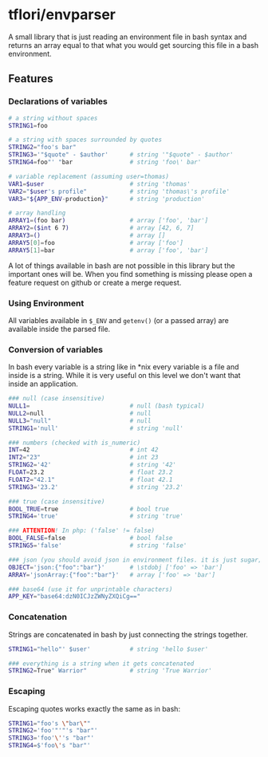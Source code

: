 # tflori/envparser

A small library that is just reading an environment file in bash syntax and returns an array equal to that what you
would get sourcing this file in a bash environment.

## Features

###  Declarations of variables

```bash
# a string without spaces
STRING1=foo

# a string with spaces surrounded by quotes
STRING2="foo's bar"
STRING3='"$quote" - $author'      # string '"$quote" - $author'
STRING4=foo"' "bar                # string 'foo\' bar'

# variable replacement (assuming user=thomas)
VAR1=$user                        # string 'thomas'
VAR2="$user's profile"            # string 'thomas\'s profile'
VAR3="${APP_ENV-production}"      # string 'production'

# array handling
ARRAY1=(foo bar)                  # array ['foo', 'bar']
ARRAY2=($int 6 7)                 # array [42, 6, 7]
ARRAY3=()                         # array []
ARRAY5[0]=foo                     # array ['foo']
ARRAY5[1]=bar                     # array ['foo', 'bar']
```

A lot of things available in bash are not possible in this library but the important ones will be. When you find
something is missing please open a feature request on github or create a merge request.

### Using Environment

All variables available in `$_ENV` and `getenv()` (or a passed array) are available inside the parsed file.

### Conversion of variables

In bash every variable is a string like in *nix every variable is a file and inside is a string. While it is very useful
on this level we don't want that inside an application.

```bash
### null (case insensitive)
NULL1=                            # null (bash typical)
NULL2=null                        # null
NULL3="null"                      # null
STRING1='null'                    # string 'null'

### numbers (checked with is_numeric)
INT=42                            # int 42
INT2="23"                         # int 23
STRING2='42'                      # string '42'
FLOAT=23.2                        # float 23.2
FLOAT2="42.1"                     # float 42.1
STRING3='23.2'                    # string '23.2'

### true (case insensitive)
BOOL_TRUE=true                    # bool true
STRING4='true'                    # string 'true'

### ATTENTION! In php: ('false' != false)
BOOL_FALSE=false                  # bool false
STRING5='false'                   # string 'false'

### json (you should avoid json in environment files. it is just sugar; ext-json required)
OBJECT='json:{"foo":"bar"}'       # \stdobj ['foo' => 'bar']
ARRAY='jsonArray:{"foo":"bar"}'   # array ['foo' => 'bar']

### base64 (use it for unprintable characters)
APP_KEY="base64:dzN0ICJzZWNyZXQiCg=="
```

### Concatenation

Strings are concatenated in bash by just connecting the strings together.

```bash
STRING1="hello"' $user'           # string 'hello $user'

### everything is a string when it gets concatenated
STRING2=True" Warrior"            # string 'True Warrior'
```

### Escaping

Escaping quotes works exactly the same as in bash:

```bash
STRING1="foo's \"bar\""
STRING2='foo'"'"'s "bar"'
STRING3='foo'\''s "bar"'
STRING4=$'foo\'s "bar"'
```
